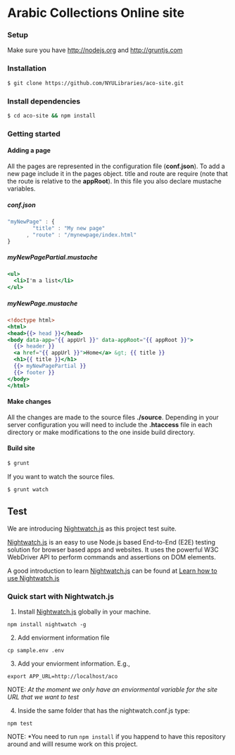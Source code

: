 Arabic Collections Online site
========

### Setup

Make sure you have http://nodejs.org and http://gruntjs.com

### Installation

```bash
$ git clone https://github.com/NYULibraries/aco-site.git
```

### Install dependencies

```bash
$ cd aco-site && npm install
```

### Getting started
  
#### Adding a page
  
All the pages are represented in the configuration file (**conf.json**). To add a new page include it in the pages object. title and route are require (note that the route is relative to the **appRoot**). In this file you also declare mustache variables.

##### conf.json

```javascript
"myNewPage" : {
        "title" : "My new page"
      , "route" : "/mynewpage/index.html"
}
```  

##### myNewPagePartial.mustache

```mustache
<ul>
  <li>I'm a list</li>
</ul>
```  

##### myNewPage.mustache

```mustache
<!doctype html>
<html>
<head>{{> head }}</head>
<body data-app="{{ appUrl }}" data-appRoot="{{ appRoot }}">
  {{> header }}
  <a href="{{ appUrl }}">Home</a> &gt; {{ title }}
  <h1>{{ title }}</h1>
  {{> myNewPagePartial }}
  {{> footer }}
</body>
</html>
```  

#### Make changes

All the changes are made to the source files **./source**. Depending in your server configuration
you will need to include the **.htaccess** file in each directory or make modifications to the one
inside build directory.

#### Build site

```bash
$ grunt
```
  If you want to watch the source files.

```bash
$ grunt watch
```

## Test

We are introducing [Nightwatch.js](http://nightwatchjs.org/) as this project test suite.

[Nightwatch.js](http://nightwatchjs.org/) is an easy to use Node.js based End-to-End (E2E) testing solution for browser based apps and websites. It uses the powerful W3C WebDriver API to perform commands and assertions on DOM elements.

A good introduction to learn [Nightwatch.js](http://nightwatchjs.org/) can be found at [Learn how to use Nightwatch.js](https://github.com/dwyl/learn-nightwatch)

### Quick start with Nightwatch.js

1) Install [Nightwatch.js](http://nightwatchjs.org/) globally in your machine.

```
npm install nightwatch -g
```

2) Add enviorment information file

```
cp sample.env .env 
```

3) Add your enviorment information. E.g.,

```
export APP_URL=http://localhost/aco
```

NOTE: *At the moment we only have an enviormental variable for the site URL that we want to test*

4) Inside the same folder that has the nightwatch.conf.js type:

```
npm test
```

NOTE: *You need to run `npm install` if you happend to have this repository around and willl resume work on this project.